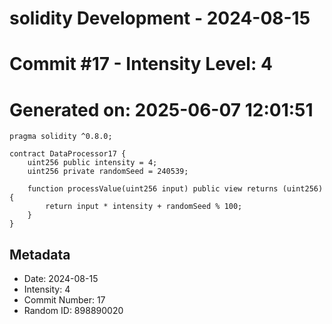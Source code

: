 ﻿# solidity Development - 2024-08-15
# Commit #17 - Intensity Level: 4
# Generated on: 2025-06-07 12:01:51
```solidity
pragma solidity ^0.8.0;

contract DataProcessor17 {
    uint256 public intensity = 4;
    uint256 private randomSeed = 240539;

    function processValue(uint256 input) public view returns (uint256) {
        return input * intensity + randomSeed % 100;
    }
}
```
## Metadata
- Date: 2024-08-15
- Intensity: 4
- Commit Number: 17
- Random ID: 898890020
